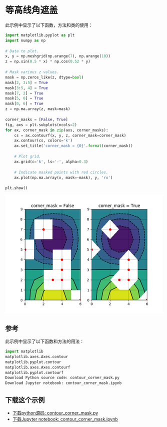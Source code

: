 # 等高线角遮盖

此示例中显示了以下函数，方法和类的使用：

```python
import matplotlib.pyplot as plt
import numpy as np

# Data to plot.
x, y = np.meshgrid(np.arange(7), np.arange(10))
z = np.sin(0.5 * x) * np.cos(0.52 * y)

# Mask various z values.
mask = np.zeros_like(z, dtype=bool)
mask[2, 3:5] = True
mask[3:5, 4] = True
mask[7, 2] = True
mask[5, 0] = True
mask[0, 6] = True
z = np.ma.array(z, mask=mask)

corner_masks = [False, True]
fig, axs = plt.subplots(ncols=2)
for ax, corner_mask in zip(axs, corner_masks):
    cs = ax.contourf(x, y, z, corner_mask=corner_mask)
    ax.contour(cs, colors='k')
    ax.set_title('corner_mask = {0}'.format(corner_mask))

    # Plot grid.
    ax.grid(c='k', ls='-', alpha=0.3)

    # Indicate masked points with red circles.
    ax.plot(np.ma.array(x, mask=~mask), y, 'ro')

plt.show()
```

![条形码示例](/static/images/gallery/sphx_glr_contour_corner_mask_001.png)

## 参考

此示例中显示了以下函数和方法的用法：

```python
import matplotlib
matplotlib.axes.Axes.contour
matplotlib.pyplot.contour
matplotlib.axes.Axes.contourf
matplotlib.pyplot.contourf
Download Python source code: contour_corner_mask.py
Download Jupyter notebook: contour_corner_mask.ipynb
```

## 下载这个示例

- [下载python源码: contour_corner_mask.py](https://matplotlib.org/_downloads/contour_corner_mask.py)
- [下载Jupyter notebook: contour_corner_mask.ipynb](https://matplotlib.org/_downloads/contour_corner_mask.ipynb)